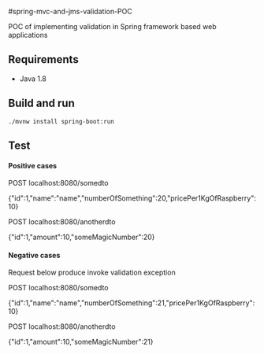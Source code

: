 #spring-mvc-and-jms-validation-POC

POC of implementing validation in Spring framework based web applications

## Requirements

* Java 1.8

## Build and run

    ./mvnw install spring-boot:run

## Test  

#### Positive cases

POST localhost:8080/somedto

{"id":1,"name":"name","numberOfSomething":20,"pricePer1KgOfRaspberry":10}


POST localhost:8080/anotherdto

{"id":1,"amount":10,"someMagicNumber":20}
  
#### Negative cases

Request below produce invoke validation exception

POST localhost:8080/somedto

{"id":1,"name":"name","numberOfSomething":21,"pricePer1KgOfRaspberry":10}


POST localhost:8080/anotherdto

{"id":1,"amount":10,"someMagicNumber":21}
 


  